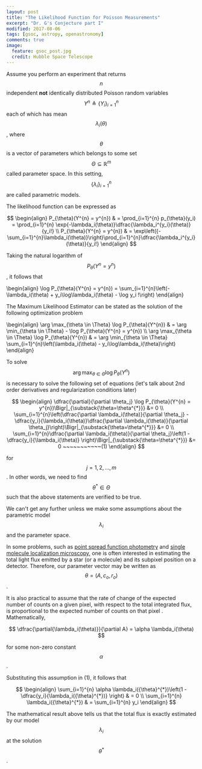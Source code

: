 ```yaml
---
layout: post
title: "The Likelihood Function for Poisson Measurements"
excerpt: "Dr. G's Conjecture part I"
modified: 2017-08-06
tags: [gsoc, astropy, openastronomy]
comments: true
image:
  feature: gsoc_post.jpg
  credit: Hubble Space Telescope
---
```


Assume you perform an experiment that returns $$n$$ independent **not** identically distributed Poisson random variables $$Y^{n}
\triangleq \{Y_i\}_{i=1}^{n}$$ each of which has mean $$\lambda_i(\theta)$$, where
$$\theta$$ is a vector of parameters which belongs to some set $$\Theta \subseteq \mathbb{R}^m$$ called parameter space.
In this setting, $$\{\lambda_i\}_{i=1}^{n}$$ are called parametric models.

The likelihood function can be expressed as

$$
\begin{align}
P_{\theta}(Y^{n} = y^{n}) & = \prod_{i=1}^{n} p_{\theta}(y_i) = \prod_{i=1}^{n} \exp{-\lambda_i(\theta)}\dfrac{\lambda_i^{y_i}(\theta)}{y_i!} \\ P_{\theta}(Y^{n} = y^{n}) & = \exp\left({-\sum_{i=1}^{n}\lambda_i(\theta)}\right)\prod_{i=1}^{n}\dfrac{\lambda_i^{y_i}(\theta)}{y_i!}
\end{align}
$$

Taking the natural logarithm of $$P_{\theta}(Y^{n} = y^{n})$$, it follows that

\begin{align}
\log P_{\theta}(Y^{n} = y^{n}) = \sum_{i=1}^{n}\left(- \lambda_i(\theta) + y_i\log\lambda_i(\theta) - \log y_i !\right)
\end{align}

The Maximum Likelihood Estimator can be stated as the solution of the following optimization problem

\begin{align}
\arg \max_{\theta \in \Theta} \log P_{\theta}(Y^{n}) & = \arg \min_{\theta \in \Theta} - \log P_{\theta}(Y^{n} = y^{n}) \\\\ \arg \max_{\theta \in \Theta} \log P_{\theta}(Y^{n}) & = \arg \min_{\theta \in \Theta} \sum_{i=1}^{n}\left(\lambda_i(\theta) - y_i\log\lambda_i(\theta)\right)
\end{align}

To solve $$\arg \max_{\theta \in \Theta} \log P_{\theta}(Y^{n})$$ is necessary to solve the following set of equations (let's talk about 2nd order derivatives and regularization conditions later)

$$
\begin{align}
\dfrac{\partial}{\partial \theta_j} \log P_{\theta}(Y^{n} = y^{n})\Bigr|_{\substack{\theta=\theta^{*}}} &= 0 \\ \sum_{i=1}^{n}\left(\dfrac{\partial \lambda_i(\theta)}{\partial \theta_j} - \dfrac{y_i}{\lambda_i(\theta)}\dfrac{\partial \lambda_i(\theta)}{\partial \theta_j}\right)\Bigr|_{\substack{\theta=\theta^{*}}} &= 0 \\ \sum_{i=1}^{n}\dfrac{\partial \lambda_i(\theta)}{\partial \theta_j}\left(1 - \dfrac{y_i}{\lambda_i(\theta)} \right)\Bigr|_{\substack{\theta=\theta^{*}}} &= 0 ~~~~~~~~~~~(1)
\end{align}
$$

for $$ j=1, 2, ..., m$$. In other words, we need to find $$\theta^{*} \in \Theta$$ such that the above statements are verified to be true.

We can't get any further unless we make some assumptions about the parametric model $$\lambda_i$$ and the parameter space.

In some problems, such as [point spread function photometry](http://adsabs.harvard.edu/full/1999ASPC..189...56H) and [single molecule localization microscopy](http://q-bio.org/w/images/1/1d/SR_review2.pdf), one is often interested in estimating the total light flux emitted by a star (or a molecule) and its subpixel position on a detector. Therefore, our parameter vector may be written as $$\theta = (A, c_o, r_o)$$.

It is also practical to assume that the rate of change of the expected number of counts on a given pixel, with respect to the total integrated flux, is proportional to the expected number of counts on that pixel . Mathematically,

$$
\dfrac{\partial{\lambda_i(\theta)}}{\partial A} = \alpha \lambda_i(\theta)
$$

for some non-zero constant $$ \alpha $$.

Substituting this assumption in (1), it follows that

$$
\begin{align}
\sum_{i=1}^{n} \alpha \lambda_i({\theta}^{*})\left(1 - \dfrac{y_i}{\lambda_i({\theta}^{*})} \right) & = 0 \\
\sum_{i=1}^{n} \lambda_i({\theta}^{*}) & = \sum_{i=1}^{n} y_i
\end{align}
$$

The mathematical result above tells us that the total flux is exactly estimated by our model $$\lambda_i$$ at the solution $${\theta^{*}}$$.

